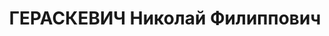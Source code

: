 ---
title: ГЕРАСКЕВИЧ Николай Филиппович
description: "1890 р., м. Катеринослав, українець, з службовців, позапартійний, освіта\
  \ вища, учитель Дніпропетровської СШ № 79. \n  15.01.1938 р.звинувачений в участі\
  \ в к/рев. організації, розстріляний 16.01.1938 р. \n  Реабілітований 15.05.1958\
  \ р."
---